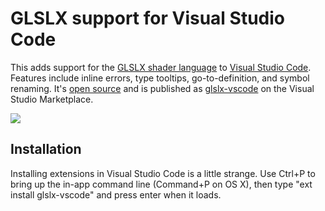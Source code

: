 # GLSLX support for Visual Studio Code

This adds support for the [GLSLX shader language](https://github.com/evanw/glslx) to [Visual Studio Code](https://code.visualstudio.com/). Features include inline errors, type tooltips, go-to-definition, and symbol renaming. It's [open source](https://github.com/evanw/glslx-vscode) and is published as [glslx-vscode](https://marketplace.visualstudio.com/items/evanw.glslx-vscode) on the Visual Studio Marketplace.

![](https://raw.githubusercontent.com/evanw/glslx-vscode/stuff/glslx.gif)

## Installation

Installing extensions in Visual Studio Code is a little strange. Use Ctrl+P to bring up the in-app command line (Command+P on OS X), then type "ext install glslx-vscode" and press enter when it loads.
